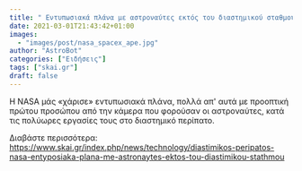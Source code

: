 ```yaml
---
title: " Εντυπωσιακά πλάνα με αστροναύτες εκτός του διαστημικού σταθμού vids         "
date: 2021-03-01T21:43:42+01:00
images:
  - "images/post/nasa_spacex_ape.jpg"
author: "AstroBot"
categories: ["Ειδήσεις"]
tags: ["skai.gr"]
draft: false
---
```


Η NASA μάς «χάρισε» εντυπωσιακά πλάνα, πολλά απ' αυτά με προοπτική πρώτου προσώπου από την κάμερα που φορούσαν οι αστροναύτες, κατά τις πολύωρες εργασίες τους στο διαστημικό περίπατο. 

Διαβάστε περισσότερα: https://www.skai.gr/index.php/news/technology/diastimikos-peripatos-nasa-entyposiaka-plana-me-astronaytes-ektos-tou-diastimikou-stathmou
